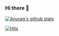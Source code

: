 ### Hi there 👋

[![Anurag's github stats](https://github-readme-stats.vercel.app/api?username=bugkingK)](https://github.com/anuraghazra/github-readme-stats)

[![Hits](https://hits.seeyoufarm.com/api/count/incr/badge.svg?url=https%3A%2F%2Fgithub.com%2FbugkingK&count_bg=%23FFBCB8&title_bg=%23C2C2C2&icon=airbnb.svg&icon_color=%234F4F4F&title=hits&edge_flat=false)](https://hits.seeyoufarm.com)
<!--
**bugkingK/bugkingK** is a ✨ _special_ ✨ repository because its `README.md` (this file) appears on your GitHub profile.

Here are some ideas to get you started:

- 🔭 I’m currently working on ...
- 🌱 I’m currently learning ...
- 👯 I’m looking to collaborate on ...
- 🤔 I’m looking for help with ...
- 💬 Ask me about ...
- 📫 How to reach me: ...
- 😄 Pronouns: ...
- ⚡ Fun fact: ...
-->
